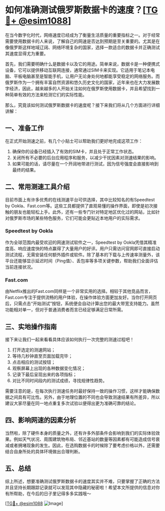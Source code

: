 # 如何准确测试俄罗斯数据卡的速度？[[TG💪+ @esim1088](https://t.me/s/esim1088)]

在当今数字化时代，网络速度已经成为了衡量生活质量的重要指标之一。对于经常需要使用数据卡的人来说，了解自己的网速是否达到预期是至关重要的。尤其是在像俄罗斯这样地域辽阔、网络环境复杂的国家，选择一款适合的数据卡并正确测试其速度显得尤为重要。

首先，我们需要明确什么是数据卡以及它的用途。简单来说，数据卡是一种便携式设备，它可以提供移动互联网连接，通常通过SIM卡来实现。它适用于笔记本电脑、平板电脑甚至是智能手机，让用户无论身处何地都能享受稳定的网络服务。而俄罗斯作为一个拥有丰富自然资源和悠久历史文化的国家，近年来也在大力发展数字经济，因此，越来越多的人开始关注如何在俄罗斯使用数据卡，并且希望找到一种简单有效的方法来检测它们的实际性能。

那么，究竟该如何测试俄罗斯数据卡的速度呢？接下来我们将从几个方面进行详细讲解：

## 一、准备工作

在正式开始测速之前，有几个小贴士可以帮助我们更好地完成这项工作：
1. 确保你的设备已经插入了有效的SIM卡，并且处于正常工作状态。
2. 关闭所有不必要的后台应用程序和服务，以减少干扰因素对测速结果的影响。
3. 如果可能的话，请尽量在一个开阔地带进行测试，因为信号强度会直接影响到最终的结果。

## 二、常用测速工具介绍

目前市面上有许多优秀的在线测速平台可供选择，其中比较知名的有Speedtest by Ookla、Fast.com等。这些工具都提供了直观易懂的操作界面，即使是初次接触的朋友也能轻松上手。此外，还有一些专门针对特定地区优化过的网站，比如针对俄罗斯市场的某些特色服务，它们可能会更贴近本地用户的实际需求。

### Speedtest by Ookla

作为全球范围内最受欢迎的网速测试软件之一，Speedtest by Ookla凭借其精准度高、响应速度快的特点赢得了大量用户的好评。用户只需访问官网即可直接启动测试流程，无需安装任何额外插件或软件。除了基本的下载与上传速率测量外，该平台还能够显示延迟时间（Ping值）、丢包率等多项关键参数，帮助我们全面评估当前连接状况。

### Fast.com

由Netflix推出的Fast.com同样是一个非常实用的选择。相较于其他竞品而言，Fast.com专注于提供流畅的用户体验，在操作体验方面更加友好。当你打开网页后，只需点击“开始测试”按钮，系统便会自动计算出您的最大带宽支持能力。虽然功能相对单一，但对于普通消费者而言已经足够满足日常所需。

## 三、实地操作指南

接下来让我们一起来看看具体应该如何执行一次完整的测速过程吧！

1. 打开选定的测速网站；
2. 等待几秒钟直至页面加载完毕；
3. 点击相应的测试按钮；
4. 观察屏幕上出现的各种数据变化情况；
5. 记录下最后呈现出来的各项指标；
6. 对比不同时间段内的测试成绩，寻找规律性趋势。

需要注意的是，在每次执行测速任务时最好保持一致的操作习惯，这样才能确保数据之间具有可比性。另外，由于地理位置的不同也会导致测速结果有所差异，所以建议大家尽量在同一地点重复多次试验以便得出更为准确可靠的结论。

## 四、影响网速的因素分析

当然啦，除了硬件本身的质量之外，还有许多外部条件会影响到我们的实际体验效果。例如天气状况、周围建筑物布局、邻近基站的数量等因素都有可能造成信号衰减或者拥堵现象的发生。因此，在选购数据卡的时候除了要考虑价格以外，还需要结合自身所处的具体环境做出合理判断。

## 五、总结

综上所述，想要准确测试俄罗斯数据卡的速度其实并不难，只要掌握了正确的方法并且坚持长期跟踪记录就可以发现其中隐藏的秘密啦！希望本文所提供的信息对你有所帮助，在今后的日子里记得多多实践哦～

[[TG💪+ @esim1088](https://t.me/s/esim1088) ![Image](https://i.postimg.cc/4NQfJmqS/Snipaste-2025-05-13-00-14-12.png)]